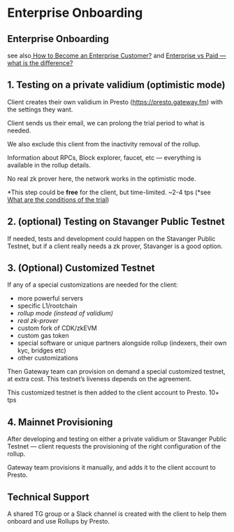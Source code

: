 # Enterprise Onboarding

## Enterprise Onboarding

see also[ How to Become an Enterprise Customer?](how-to-become-an-enterprise-customer.md) and [Enterprise vs Paid — what is the difference?](enterprise-vs-paid-what-is-the-difference.md)

## 1. Testing on a private validium (optimistic mode)

Client creates their own validium in Presto (https://presto.gateway.fm) with the settings they want.

Client sends us their email, we can prolong the trial period to what is needed.

We also exclude this client from the inactivity removal of the rollup.

Information about RPCs, Block explorer, faucet, etc — everything is available in the rollup details.

No real zk prover here, the network works in the optimistic mode.

\*This step could be **free** for the client, but time-limited. \~2-4 tps (\*see [What are the conditions of the tria](../pricing-and-trial/what-are-the-conditions-of-the-trial.md)[l](../pricing-and-trial/what-are-the-conditions-of-the-trial.md))

## 2. (optional) Testing on Stavanger Public Testnet

If needed, tests and development could happen on the Stavanger Public Testnet, but if a client really needs a zk prover, Stavanger is a good option.

## 3. (Optional) Customized Testnet

If any of a special customizations are needed for the client:

* more powerful servers
* specific L1/rootchain
* _rollup mode (instead of validium)_
* _real zk-prover_
* custom fork of CDK/zkEVM
* custom gas token
* special software or unique partners alongside rollup (indexers, their own kyc, bridges etc)
* other customizations

Then Gateway team can provision on demand a special customized testnet, at extra cost. This testnet’s liveness depends on the agreement.

This customized testnet is then added to the client account to Presto. 10+ tps

## 4. Mainnet Provisioning

After developing and testing on either a private validium or Stavanger Public Testnet — client requests the provisioning of the right configuration of the rollup.

Gateway team provisions it manually, and adds it to the client account to Presto.

## Technical Support

A shared TG group or a Slack channel is created with the client to help them onboard and use Rollups by Presto.
